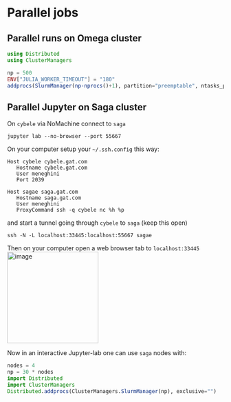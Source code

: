 # Parallel jobs

## Parallel runs on Omega cluster

```julia
using Distributed
using ClusterManagers

np = 500
ENV["JULIA_WORKER_TIMEOUT"] = "180"
addprocs(SlurmManager(np-nprocs()+1), partition="preemptable", ntasks_per_core=1, mem_per_cpu="4G", time="99:99:99", topology=:master_worker)
```

## Parallel Jupyter on Saga cluster

On `cybele` via NoMachine connect to `saga`
```
jupyter lab --no-browser --port 55667
```

On your computer setup your `~/.ssh.config` this way:
```
Host cybele cybele.gat.com
   Hostname cybele.gat.com
   User meneghini
   Port 2039

Host sagae saga.gat.com
   Hostname saga.gat.com
   User meneghini
   ProxyCommand ssh -q cybele nc %h %p
```

and start a tunnel going through `cybele` to `saga` (keep this open)
```
ssh -N -L localhost:33445:localhost:55667 sagae
```

Then on your computer open a web browser tab to `localhost:33445`
<img width="212" alt="image" src="https://user-images.githubusercontent.com/1537880/166413141-a3db3746-d603-4895-96c1-4e33d4491881.png">

Now in an interactive Jupyter-lab one can use `saga` nodes with:
```julia
nodes = 4
np = 30 * nodes
import Distributed
import ClusterManagers
Distributed.addprocs(ClusterManagers.SlurmManager(np), exclusive="")
```
